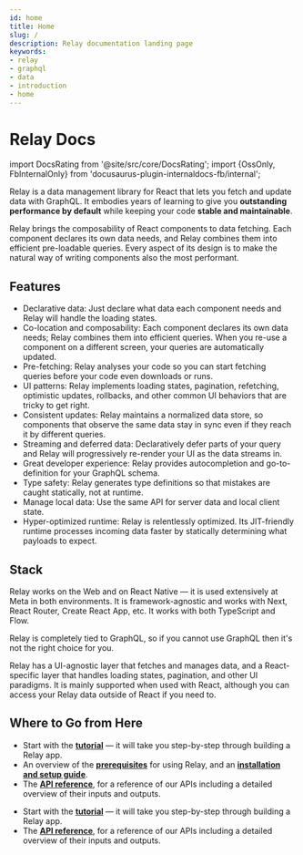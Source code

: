 ```yaml
---
id: home
title: Home
slug: /
description: Relay documentation landing page
keywords:
- relay
- graphql
- data
- introduction
- home
---
```


# Relay Docs

import DocsRating from '@site/src/core/DocsRating';
import {OssOnly, FbInternalOnly} from 'docusaurus-plugin-internaldocs-fb/internal';

Relay is a data management library for React that lets you fetch and update data with GraphQL. It embodies years of learning to give you **outstanding performance by default** while keeping your code **stable and maintainable**.

Relay brings the composability of React components to data fetching. Each component declares its own data needs, and Relay combines them into efficient pre-loadable queries. Every aspect of its design is to make the natural way of writing components also the most performant.

## Features

* Declarative data: Just declare what data each component needs and Relay will handle the loading states.
* Co-location and composability: Each component declares its own data needs; Relay combines them into efficient queries. When you re-use a component on a different screen, your queries are automatically updated.
* Pre-fetching: Relay analyses your code so you can start fetching queries before your code even downloads or runs.
* UI patterns: Relay implements loading states, pagination, refetching, optimistic updates, rollbacks, and other common UI behaviors that are tricky to get right.
* Consistent updates: Relay maintains a normalized data store, so components that observe the same data stay in sync even if they reach it by different queries.
* Streaming and deferred data: Declaratively defer parts of your query and Relay will progressively re-render your UI as the data streams in.
* Great developer experience: Relay provides autocompletion and go-to-definition for your GraphQL schema.
* Type safety: Relay generates type definitions so that mistakes are caught statically, not at runtime.
* Manage local data: Use the same API for server data and local client state.
* Hyper-optimized runtime: Relay is relentlessly optimized. Its JIT-friendly runtime processes incoming data faster by statically determining what payloads to expect.

## Stack

Relay works on the Web and on React Native — it is used extensively at Meta in both environments. It is framework-agnostic and works with Next, React Router, Create React App, etc. It works with both TypeScript and Flow.

Relay is completely tied to GraphQL, so if you cannot use GraphQL then it's not the right choice for you.

Relay has a UI-agnostic layer that fetches and manages data, and a React-specific layer that handles loading states, pagination, and other UI paradigms. It is mainly supported when used with React, although you can access your Relay data outside of React if you need to.

## Where to Go from Here

<OssOnly>

- Start with the **[tutorial](./tutorial/intro/)** — it will take you step-by-step through building a Relay app.
- An overview of the **[prerequisites](./getting-started/prerequisites/)** for using Relay, and an **[installation and setup guide](./getting-started/installation-and-setup/)**.
- The **[API reference](./api-reference/relay-environment-provider/)**, for a reference of our APIs including a detailed overview of their inputs and outputs.

</OssOnly>

<FbInternalOnly>

- Start with the **[tutorial](./tutorial/intro/)** — it will take you step-by-step through building a Relay app.
- The **[API reference](./api-reference/relay-environment-provider/)**, for a reference of our APIs including a detailed overview of their inputs and outputs.

</FbInternalOnly>

<DocsRating />
